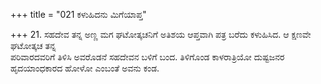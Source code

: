 +++
title = "021 ಕಳುಹಿದನು ಮಿಗೆಯಾಪ್ತ"

+++
21. ಸಹದೇವ ತನ್ನ ಅಣ್ಣ ಮಗ ಘಟೋತ್ಕಚನಿಗೆ ಅತಿಶಯ ಆಪ್ತವಾಗಿ ಪತ್ರ ಬರೆದು ಕಳುಹಿಸಿದ. ಆ ಕ್ಷಣವೇ ಘಟೋತ್ಕಚ ತನ್ನ   
ಪರಿವಾರದವರಿಗೆ ತಿಳಿಸಿ ಅವರೊಡನೆ ಸಹದೇವನ ಬಳಿಗೆ ಬಂದ. ತಿಳಿಗೊಂಡ ಕಾಳರಾತ್ರಿಯೋ ದುಷ್ಟಜನರ ಹೃದಯಾಂಧಕಾರದ ಹೋಳೋ ಎಂಬಂತೆ ಅವನು ಕಂಡ.